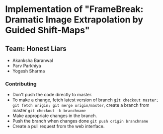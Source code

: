 # Implementation of "FrameBreak: Dramatic Image Extrapolation by Guided Shift-Maps"

## Team: Honest Liars

- Akanksha Baranwal
- Parv Parkhiya
- Yogesh Sharma

### Contributing

- Don't push the code directly to master.
- To make a change, fetch latest version of branch `git checkout master; git fetch origin; git merge origin/master`, create a branch from master `git checkout -b branchname`
- Make appropriate changes in the branch.
- Push the branch when changes done `git push origin branchname`
- Create a pull request from the web interface.
